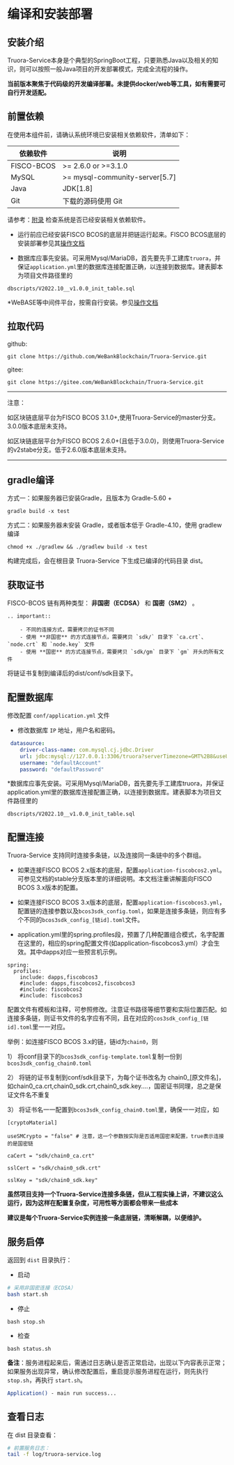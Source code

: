 
# 编译和安装部署

## 安装介绍

Truora-Service本身是个典型的SpringBoot工程，只要熟悉Java以及相关的知识，则可以按照一般Java项目的开发部署模式，完成全流程的操作。


**当前版本聚焦于代码级的开发编译部署。未提供docker/web等工具，如有需要可自行开发适配。**

## 前置依赖

在使用本组件前，请确认系统环境已安装相关依赖软件，清单如下：

| 依赖软件 | 说明 |
| --- | --- | 
| FISCO-BCOS | >= 2.6.0 or >=3.1.0 | 
| MySQL | >= mysql-community-server[5.7] | 
| Java | JDK[1.8] | 
| Git | 下载的源码使用 Git | 

请参考：[附录](../appendix.md) 检查系统是否已经安装相关依赖软件。

* 运行前应已经安装FISCO BCOS的底层并把链运行起来。FISCO BCOS底层的安装部署参见其[操作文档](https://fisco-bcos-doc.readthedocs.io/zh_CN/latest/)

* 数据库应事先安装。可采用Mysql/MariaDB，首先要先手工建库`truora`，并保证`application.yml`里的数据库连接配置正确，以连接到数据库。建表脚本为项目文件路径里的

```dbscripts/V2022.10__v1.0.0_init_table.sql```

*WeBASE等中间件平台，按需自行安装。参见[操作文档](https://webasedoc.readthedocs.io/zh_CN/latest/)


## 拉取代码


github:
```
git clone https://github.com/WeBankBlockchain/Truora-Service.git
```
gitee:
```
git clone https://gitee.com/WeBankBlockchain/Truora-Service.git
```

***
注意：

如区块链底层平台为FISCO BCOS 3.1.0+,使用Truora-Service的master分支。3.0.0版本底层未支持。

如区块链底层平台为FISCO BCOS 2.6.0+(且低于3.0.0)，则使用Truora-Service的v2stabe分支。低于2.6.0版本底层未支持。
***





## gradle编译

方式一：如果服务器已安装Gradle，且版本为 Gradle-5.60 +

```shell
gradle build -x test
```

方式二：如果服务器未安装 Gradle，或者版本低于 Gradle-4.10，使用 gradlew 编译

```shell
chmod +x ./gradlew && ./gradlew build -x test
```

构建完成后，会在根目录 Truora-Service 下生成已编译的代码目录 dist。



## 获取证书
FISCO-BCOS 链有两种类型： **非国密（ECDSA）** 和 **国密（SM2）** 。


```eval_rst
.. important::

    - 不同的连接方式，需要拷贝的证书不同
    - 使用 **非国密** 的方式连接节点，需要拷贝 `sdk/` 目录下 `ca.crt`、`node.crt` 和 `node.key` 文件
    - 使用 **国密** 的方式连接节点，需要拷贝 `sdk/gm` 目录下 `gm` 开头的所有文件
```

将链证书复制到编译后的dist/conf/sdk目录下。



## 配置数据库
修改配置 `conf/application.yml` 文件


* 修改数据库 `IP` 地址，用户名和密码。 
   
```yaml
 datasource:
    driver-class-name: com.mysql.cj.jdbc.Driver
    url: jdbc:mysql://127.0.0.1:3306/truora?serverTimezone=GMT%2B8&useUnicode=true&characterEncoding=utf-8&zeroDateTimeBehavior=convertToNull&useSSL=false
    username: "defaultAccount"
    password: "defaultPassword"
```  
*数据库应事先安装。可采用Mysql/MariaDB，首先要先手工建库truora，并保证application.yml里的数据库连接配置正确，以连接到数据库。建表脚本为项目文件路径里的

```dbscripts/V2022.10__v1.0.0_init_table.sql```



## 配置连接


Truora-Service 支持同时连接多条链，以及连接同一条链中的多个群组。


* 如果连接FISCO BCOS 2.x版本的底层，配置`application-fiscobcos2.yml`。可参见文档的stable分支版本里的详细说明。本文档注重讲解面向FISCO  BCOS 3.x版本的配置。

* 如果连接FISCO BCOS 3.x版本的底层，配置`application-fiscobcos3.yml`，配置链的连接参数以及`bcos3sdk_config.toml`，如果是连接多条链，则应有多个不同的`bcos3sdk_config_[链id].toml`文件。

* application.yml里的spring.profiles段，预置了几种配置组合模式，名字配置在这里的，相应的spring配置文件(如application-fiscobcos3.yml）才会生效。其中dapps对应一些预言机示例。
```
spring:
  profiles:
	include: dapps,fiscobcos3
	#include: dapps,fiscobcos2,fiscobcos3
	#include: fiscobcos2
	#include: fiscobcos3
```

配置文件有模板和注释，可参照修改。注意证书路径等细节要和实际位置匹配。如连接多条链，则证书文件的名字应有不同，且在对应的`cos3sdk_config_[链id].toml`里一一对应。

举例：如连接FISCO BCOS 3.x的链，链id为`chain0`，则

1） 将conf目录下的`bcos3sdk_config-template.toml`复制一份到`bcos3sdk_config_chain0.toml`

2） 将链的证书复制到conf/sdk目录下，为每个证书改名为 chain0_[原文件名]，如chain0_ca.crt,chain0_sdk.crt,chain0_sdk.key....，国密证书同理，总之是保证文件名不重复

3） 将证书名一一配置到`bcos3sdk_config_chain0.toml`里，确保一一对应，如
```
[cryptoMaterial]

useSMCrypto = "false" # 注意，这一个参数按实际是否适用国密来配置，true表示连接的是国密链

caCert = "sdk/chain0_ca.crt"     

sslCert = "sdk/chain0_sdk.crt"   

sslKey = "sdk/chain0_sdk.key" 
```


**虽然项目支持一个Truora-Service连接多条链，但从工程实操上讲，不建议这么运行，因为这样在配置复杂度，可用性等方面都会带来一些成本**

**建议是每个Truora-Service实例连接一条底层链，清晰解耦，以便维护。**



## 服务启停

返回到 `dist` 目录执行：

* 启动

```Bash
# 采用非国密连接（ECDSA）
bash start.sh

```

* 停止
```shell
bash stop.sh
```

* 检查

```shell
bash status.sh
```
**备注**：服务进程起来后，需通过日志确认是否正常启动，出现以下内容表示正常；如果服务出现异常，确认修改配置后，重启提示服务进程在运行，则先执行 `stop.sh`，再执行 `start.sh`。

```Bash
Application() - main run success...
```



## 查看日志

在 dist 目录查看：

```Bash
# 前置服务日志：
tail -f log/truora-service.log
```
